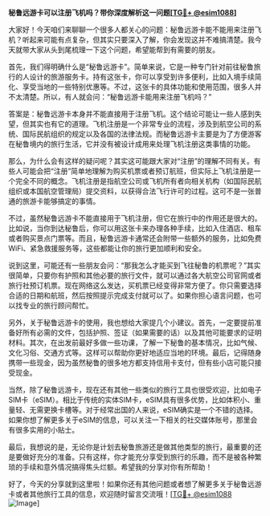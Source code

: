 **秘鲁远游卡可以注册飞机吗？带你深度解析这一问题[[TG💪+ @esim1088](https://t.me/s/esim1088)]**

大家好！今天咱们来聊聊一个很多人都关心的问题：秘鲁远游卡能不能用来注册飞机？听起来可能有点复杂，但其实只要深入了解，你会发现这并不难搞清楚。我今天就带大家从头到尾梳理一下这个问题，希望能帮到有需要的朋友。

首先，我们得明确什么是“秘鲁远游卡”。简单来说，它是一种专门针对前往秘鲁旅行的人设计的旅游服务卡。持有这张卡，你可以享受到许多便利，比如入境手续简化、享受当地的一些特别优惠等。不过，这张卡的具体功能和使用范围，很多人并不太清楚。所以，有人就会问：“秘鲁远游卡能用来注册飞机吗？”

答案是：秘鲁远游卡本身并不能直接用于注册飞机。这个结论可能让一些人感到失望，但其实也有它的道理。飞机注册是一个非常专业的流程，涉及到航空公司的系统、国际民航组织的规定以及各国的法律法规。而秘鲁远游卡主要是为了方便游客在秘鲁境内的旅行生活，它并没有被设计成用来处理飞机注册这类事情的功能。

那么，为什么会有这样的疑问呢？其实这可能跟大家对“注册”的理解不同有关。有些人可能会把“注册”简单地理解为购买机票或者预订航班，但实际上飞机注册是一个完全不同的概念。飞机注册是指航空公司或飞机所有者向相关机构（如国际民航组织或本国航空管理局）提交资料，以获得合法飞行许可的过程。这可不是一张普通的旅游卡能够搞定的事情。

不过，虽然秘鲁远游卡不能直接用于飞机注册，但它在旅行中的作用还是很大的。比如说，当你到达秘鲁后，你可以用这张卡来办理各种手续，比如入住酒店、租车或者购买景点门票等。而且，秘鲁远游卡通常还会附带一些额外的服务，比如免费WiFi、紧急救援服务等，这些都能让你的旅行更加顺利和安全。

说到这里，可能还有一些朋友会问：“那我怎么才能买到飞往秘鲁的机票呢？”其实很简单，只要你有护照和其他必要的旅行文件，就可以通过各大航空公司官网或者旅行社预订机票。现在网络这么发达，买机票已经变得非常方便了。你只需要选择合适的日期和航班，然后按照提示完成支付就可以了。如果你担心语言问题，也可以找专业的旅行顾问帮忙。

另外，关于秘鲁远游卡的使用，我也想给大家提几个小建议。首先，一定要提前准备好所有必需的文件，包括护照、签证（如果需要的话）以及其他可能要求的证明材料。其次，在出发前最好多做一些功课，了解一下秘鲁的基本情况，比如气候、文化习俗、交通方式等。这样可以帮助你更好地适应当地的环境。最后，记得随身携带一些现金，因为虽然秘鲁的很多地方都支持信用卡支付，但有些小店可能只接受现金。

当然，除了秘鲁远游卡，现在还有其他一些类似的旅行工具也很受欢迎，比如电子SIM卡（eSIM）。相比于传统的实体SIM卡，eSIM具有很多优势，比如体积小、重量轻、无需更换卡槽等。对于经常出国的人来说，eSIM确实是一个不错的选择。如果你想了解更多关于eSIM的信息，可以关注一下相关的社交媒体账号，那里会有很多实用的小贴士。

最后，我想说的是，无论你是计划去秘鲁旅游还是做其他类型的旅行，最重要的还是要做好充分的准备。只有这样，你才能充分享受到旅行的乐趣，而不是被各种繁琐的手续和意外情况搞得焦头烂额。希望我的分享对你有所帮助！

好了，今天的分享就到这里啦！如果你还有其他问题或者想了解更多关于秘鲁远游卡或者其他旅行工具的信息，欢迎随时留言交流哦！[[TG💪+ @esim1088](https://t.me/s/esim1088) ![Image](https://i.postimg.cc/4NQfJmqS/Snipaste-2025-05-13-00-14-12.png)]